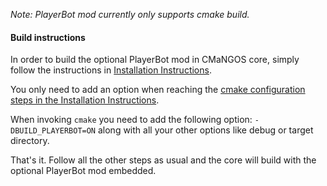 *Note: PlayerBot mod currently only supports cmake build.*

#### Build instructions

In order to build the optional PlayerBot mod in CMaNGOS core, simply follow the instructions in [Installation Instructions](Installation-Instructions).

You only need to add an option when reaching the [cmake configuration steps in the Installation Instructions](Installation-Instructions#compiling-cmangos-nix).

When invoking `cmake` you need to add the following option: `-DBUILD_PLAYERBOT=ON` along with all your other options like debug or target directory.

That's it. Follow all the other steps as usual and the core will build with the optional PlayerBot mod embedded.
